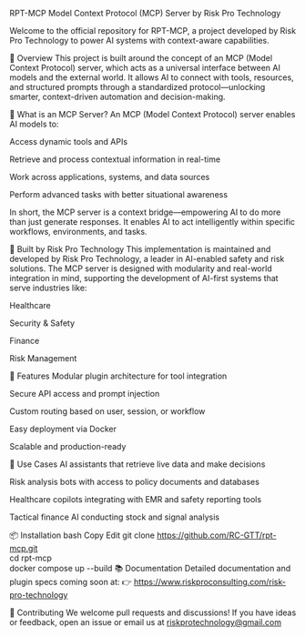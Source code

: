 RPT-MCP
Model Context Protocol (MCP) Server by Risk Pro Technology

Welcome to the official repository for RPT-MCP, a project developed by Risk Pro Technology to power AI systems with context-aware capabilities.

🚀 Overview
This project is built around the concept of an MCP (Model Context Protocol) server, which acts as a universal interface between AI models and the external world. It allows AI to connect with tools, resources, and structured prompts through a standardized protocol—unlocking smarter, context-driven automation and decision-making.

🧠 What is an MCP Server?
An MCP (Model Context Protocol) server enables AI models to:

Access dynamic tools and APIs

Retrieve and process contextual information in real-time

Work across applications, systems, and data sources

Perform advanced tasks with better situational awareness

In short, the MCP server is a context bridge—empowering AI to do more than just generate responses. It enables AI to act intelligently within specific workflows, environments, and tasks.

🔧 Built by Risk Pro Technology
This implementation is maintained and developed by Risk Pro Technology, a leader in AI-enabled safety and risk solutions. The MCP server is designed with modularity and real-world integration in mind, supporting the development of AI-first systems that serve industries like:

Healthcare

Security & Safety

Finance

Risk Management

📁 Features
Modular plugin architecture for tool integration

Secure API access and prompt injection

Custom routing based on user, session, or workflow

Easy deployment via Docker

Scalable and production-ready

🧩 Use Cases
AI assistants that retrieve live data and make decisions

Risk analysis bots with access to policy documents and databases

Healthcare copilots integrating with EMR and safety reporting tools

Tactical finance AI conducting stock and signal analysis

📦 Installation
bash
Copy
Edit
git clone https://github.com/RC-GTT/rpt-mcp.git  
cd rpt-mcp  
docker compose up --build
📚 Documentation
Detailed documentation and plugin specs coming soon at:
👉 https://www.riskproconsulting.com/risk-pro-technology

🤝 Contributing
We welcome pull requests and discussions! If you have ideas or feedback, open an issue or email us at riskprotechnology@gmail.com

